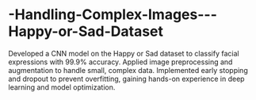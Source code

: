 # -Handling-Complex-Images---Happy-or-Sad-Dataset
Developed a CNN model on the Happy or Sad dataset to classify facial expressions with 99.9% accuracy. Applied image preprocessing and augmentation to handle small, complex data. Implemented early stopping and dropout to prevent overfitting, gaining hands-on experience in deep learning and model optimization.
